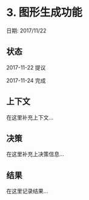# 3. 图形生成功能

日期: 2017/11/22

## 状态

2017-11-22 提议

2017-11-24 完成

## 上下文

在这里补充上下文...

## 决策

在这里补充上决策信息...

## 结果

在这里记录结果...
